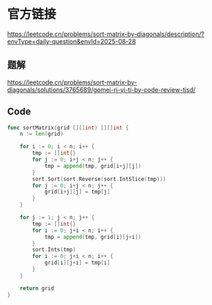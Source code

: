 # 官方链接
https://leetcode.cn/problems/sort-matrix-by-diagonals/description/?envType=daily-question&envId=2025-08-28

## 题解
https://leetcode.cn/problems/sort-matrix-by-diagonals/solutions/3765689/gomei-ri-yi-ti-by-code-review-tjsd/

## Code
```go
func sortMatrix(grid [][]int) [][]int {
	n := len(grid)

	for i := 0; i < n; i++ {
		tmp := []int{}
		for j := 0; i+j < n; j++ {
			tmp = append(tmp, grid[i+j][j])
		}
		sort.Sort(sort.Reverse(sort.IntSlice(tmp)))
		for j := 0; i+j < n; j++ {
			grid[i+j][j] = tmp[j]
		}
	}

	for j := 1; j < n; j++ {
		tmp := []int{}
		for i := 0; j+i < n; i++ {
			tmp = append(tmp, grid[i][j+i])
		}
		sort.Ints(tmp)
		for i := 0; j+i < n; i++ {
			grid[i][j+i] = tmp[i]
		}
	}

	return grid
}
```